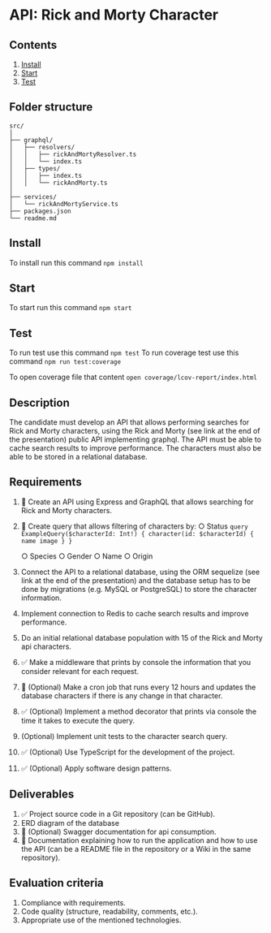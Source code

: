 # API: Rick and Morty Character 

## Contents

1. [Install](#install)
2. [Start](#start)
3. [Test](#test)


## Folder structure
```
src/
│
├── graphql/
│   ├── resolvers/
│   │   ├── rickAndMortyResolver.ts
│   │   └── index.ts
│   ├── types/
│   │   ├── index.ts
│   │   └── rickAndMorty.ts
│
├── services/
│   └── rickAndMortyService.ts
├── packages.json
└── readme.md
```


## Install

To install run this command ```npm install```

## Start 

To start run this command ```npm start```

## Test 

To run test use this command `npm test`
To run coverage test use this command `npm run test:coverage`

To open coverage file that content `open coverage/lcov-report/index.html`


## Description

The candidate must develop an API that allows performing searches for Rick
and Morty characters, using the Rick and Morty (see link at the end of the
presentation) public API implementing graphql. The API must be able to cache
search results to improve performance. The characters must also be able to be
stored in a relational database.

## Requirements
1. 🔲 Create an API using Express and GraphQL that allows searching for Rick and Morty characters.

2. 🔲 Create query that allows filtering of characters by:
    ○ Status
        ```query ExampleQuery($characterId: Int!) {
            character(id: $characterId) {
                name
                image
            }
        }```

    ○ Species
    ○ Gender
    ○ Name
    ○ Origin


3. Connect the API to a relational database, using the ORM sequelize (see link at the end of the presentation) and the database setup has to be done by migrations (e.g. MySQL or PostgreSQL) to store the character information.
4.  Implement connection to Redis to cache search results and improve performance.
5. Do an initial relational database population with 15 of the Rick and Morty api characters.
6. ✅ Make a middleware that prints by console the information that you consider relevant for each request.

7. 🔲 (Optional) Make a cron job that runs every 12 hours and updates the database characters if there is any change in that character.

8. ✅ (Optional) Implement a method decorator that prints via console the time it takes to execute the query.
9. (Optional) Implement unit tests to the character search query.
10. ✅ (Optional) Use TypeScript for the development of the project.
11. ✅ (Optional) Apply software design patterns.


## Deliverables

1. ✅ Project source code in a Git repository (can be GitHub).
2. ERD diagram of the database
3. 🔲 (Optional) Swagger documentation for api consumption.
4. 🔲 Documentation explaining how to run the application and how to use the API (can be a README file in the repository or a Wiki in the same repository).


## Evaluation criteria 

1. Compliance with requirements.
2. Code quality (structure, readability, comments, etc.).
3. Appropriate use of the mentioned technologies.